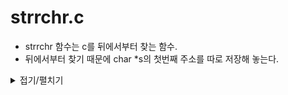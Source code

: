 # strrchr.c
- strrchr 함수는 c를 뒤에서부터 찾는 함수.
- 뒤에서부터 찾기 때문에 char *s의 첫번째 주소를 따로 저장해 놓는다.

<details markdown="1">
<summary>접기/펼치기</summary>
<!--summary 아래 빈칸 공백 두고 내용을 적는공간-->

```
char *ft_strrchr(const char *s, int c)
{
	char *startPoint;

	startPoint = (char *) s;
	while (*s) 
		s++;
	while (s > startPoint)
	{
		s--;
		if (*s == (char ) c)
			return ((char *) s);

	}
	return (0);
}
```
</details>
